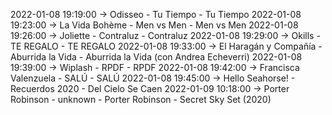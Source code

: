 2022-01-08 19:19:00 -> Odisseo - Tu Tiempo - Tu Tiempo
2022-01-08 19:23:00 -> La Vida Bohème - Men vs Men - Men vs Men
2022-01-08 19:26:00 -> Joliette - Contraluz - Contraluz
2022-01-08 19:29:00 -> Okills - TE REGALO - TE REGALO
2022-01-08 19:33:00 -> El Haragán y Compañía - Aburrida la Vida - Aburrida la Vida (con Andrea Echeverri)
2022-01-08 19:39:00 -> Wiplash - RPDF - RPDF
2022-01-08 19:42:00 -> Francisca Valenzuela - SALÚ - SALÚ
2022-01-08 19:45:00 -> Hello Seahorse! - Recuerdos 2020 - Del Cielo Se Caen
2022-01-09 10:18:00 -> Porter Robinson - unknown - Porter Robinson - Secret Sky Set (2020)

